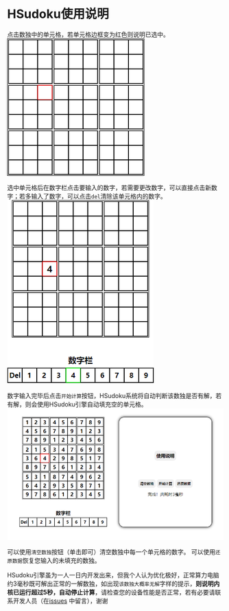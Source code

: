 # HSudoku使用说明

点击数独中的单元格，若单元格边框变为红色则说明已选中。
![image](./image/2256696-20210829170940629-943502650.png)

选中单元格后在数字栏点击要输入的数字，若需要更改数字，可以直接点击新数字；若多输入了数字，可以点击`del`清除该单元格内的数字。
![image](./image/2256696-20210829171133038-457524664.png)

数字输入完毕后点击`开始计算`按钮，HSudoku系统将自动判断该数独是否有解，若有解，则会使用HSudoku引擎自动填充空的单元格。
![image](./image/2256696-20210829171839942-658852048.png)

可以使用`清空数独`按钮（单击即可）清空数独中每一个单元格的数字。
可以使用`还原数据`恢复您输入的未填充的数独。

HSudoku引擎虽为一人一日内开发出来，但我个人认为优化极好，正常算力电脑约3毫秒既可解出正常的一解数独，如出现`该数独大概率无解`字样的提示，**则说明内核已运行超过5秒，自动停止计算**，请检查您的设备性能是否正常，若有必要请联系开发人员（在[issues](https://github.com/Howardzhangdqs/howardzhangdqs.github.io/issues) 中留言），谢谢